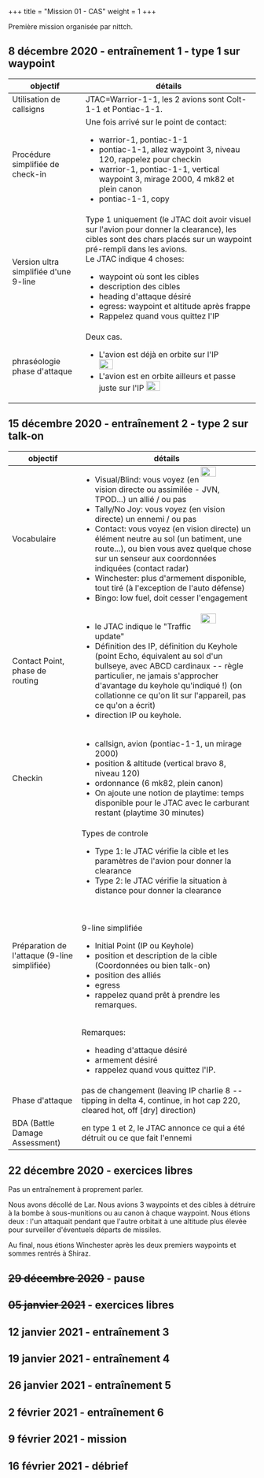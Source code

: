 +++
title = "Mission 01 - CAS"
weight = 1
+++

Première mission organisée par nittch.

## 8 décembre 2020 - entraînement 1 - type 1 sur waypoint
objectif                              | détails
------------------------------------- | ----------
Utilisation de callsigns              | JTAC=Warrior-1-1, les 2 avions sont Colt-1-1 et Pontiac-1-1.
Procédure simplifiée de check-in      | Une fois arrivé sur le point de contact:<ul><li>warrior-1, pontiac-1-1<li>pontiac-1-1, allez waypoint 3, niveau 120, rappelez pour checkin<li>warrior-1, pontiac-1-1, vertical waypoint 3, mirage 2000, 4 mk82 et plein canon<li>pontiac-1-1, copy</ul>
Version ultra simplifiée d'une 9-line | Type 1 uniquement (le JTAC doit avoir visuel sur l'avion pour donner la clearance), les cibles sont des chars placés sur un waypoint pré-rempli dans les avions.<br />Le JTAC indique 4 choses:<ul><li>waypoint où sont les cibles<li>description des cibles<li>heading d'attaque désiré<li>egress: waypoint et altitude après frappe<li>Rappelez quand vous quittez l'IP</ul>
phraséologie phase d'attaque          | Deux cas. <ul><li>L'avion est déjà en orbite sur l'IP <img src=/mission_01/session1_leaving_ip.png width=30% /> <li>L'avion est en orbite ailleurs et passe juste sur l'IP <img src=/mission_01/session1_tipping_in.png width=30% /> </ul>

## 15 décembre 2020 - entraînement 2 - type 2 sur talk-on
objectif                              | détails
------------------------------------- | ----------
Vocabulaire                           |<img src=/mission_01/session2_visuel_tally.jpg width=30% style="float: right; margin: 0 0 0 0;" /><ul><li>Visual/Blind: vous voyez (en vision directe ou assimilée - JVN, TPOD...) un allié / ou pas<li>Tally/No Joy: vous voyez (en vision directe) un ennemi / ou pas<li>Contact: vous voyez (en vision directe) un élément neutre au sol (un batiment, une route...), ou bien vous avez quelque chose sur un senseur aux coordonnées indiquées (contact radar)<li>Winchester: plus d'armement disponible, tout tiré (à l'exception de l'auto défense)<li>Bingo: low fuel, doit cesser l'engagement</ul>
Contact Point, phase de routing       |<img src=/mission_01/session2_keyhole.png width=30% style="float: right; margin: 0 0 0 0;" /><ul><li>le JTAC indique le "Traffic update"<li>Définition des IP, définition du Keyhole (point Echo, équivalent au sol d'un bullseye, avec ABCD cardinaux -- règle particulier, ne jamais s'approcher d'avantage du keyhole qu'indiqué !) (on collationne ce qu'on lit sur l'appareil, pas ce qu'on a écrit)<li>direction IP ou keyhole.</ul>
Checkin                               |<ul><li>callsign, avion (pontiac-1-1, un mirage 2000)<li>position & altitude (vertical bravo 8, niveau 120)<li>ordonnance (6 mk82, plein canon)<li>On ajoute une notion de playtime: temps disponible pour le JTAC avec le carburant restant (playtime 30 minutes)</ul>
Préparation de l'attaque (9-line simplifiée) | Types de controle<br /><ul><li>Type 1: le JTAC vérifie la cible et les paramètres de l'avion pour donner la clearance<li>Type 2: le JTAC vérifie la situation à distance pour donner la clearance</ul><br /><br />9-line simplifiée<ul><li>Initial Point (IP ou Keyhole)<li>position et description de la cible (Coordonnées ou bien talk-on)<li>position des alliés<li>egress<li>rappelez quand prêt à prendre les remarques.</ul><br /> Remarques:<ul><li>heading d'attaque désiré<li>armement désiré<li>rappelez quand vous quittez l'IP. </ul>
Phase d'attaque                       | pas de changement (leaving IP charlie 8 -- tipping in delta 4, continue, in hot cap 220, cleared hot, off [dry] direction)
BDA (Battle Damage Assessment)        | en type 1 et 2, le JTAC annonce ce qui a été détruit ou ce que fait l'ennemi

## 22 décembre 2020 - exercices libres

Pas un entraînement à proprement parler.

Nous avons décollé de Lar. Nous avions 3 waypoints et des cibles à détruire à la bombe à sous-munitions ou au canon à chaque waypoint. Nous étions deux : l'un attaquait pendant que l'autre orbitait à une altitude plus élevée pour surveiller d'éventuels départs de missiles.

Au final, nous étions Winchester après les deux premiers waypoints et sommes rentrés à Shiraz.

## <strike>29 décembre 2020</strike> - pause

## <strike>05 janvier 2021</strike> - exercices libres

## 12 janvier 2021 - entraînement 3

## 19 janvier 2021 - entraînement 4

## 26 janvier 2021 - entraînement 5

## 2 février 2021 - entraînement 6

## 9 février 2021 - mission

## 16 février 2021 - débrief

